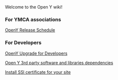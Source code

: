 Welcome to the Open Y wiki!

### For YMCA associations

[OpenY Release Schedule](https://github.com/ymcatwincities/openy/wiki/Open-Y-Release-Schedule-and-Guidelines)

### For Developers

[OpenY Upgrade for Developers](https://github.com/ymcatwincities/openy/wiki/OpenY-upgrade-how-to-for-Developers)

[Open Y 3rd party software and libraries dependencies](https://github.com/ymcatwincities/openy/wiki/Open-Y-3rd-party-dependencies)

[Install SSl certificate for your site](https://github.com/ymcatwincities/openy/wiki/Install-SSL-certificate-for-the-OpenY-site)